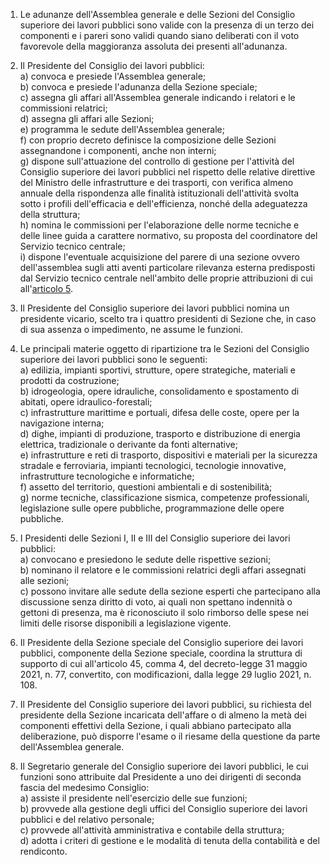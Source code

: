 1. Le adunanze dell'Assemblea generale e delle Sezioni del Consiglio superiore dei lavori pubblici sono valide con la presenza di un terzo dei componenti e i pareri sono validi quando siano deliberati con il voto favorevole della maggioranza assoluta dei presenti all'adunanza.

2. Il Presidente del Consiglio dei lavori pubblici:<br>a) convoca e presiede l'Assemblea generale;<br>b) convoca e presiede l'adunanza della Sezione speciale;<br>c) assegna gli affari all'Assemblea generale indicando i relatori e le commissioni relatrici;<br>d) assegna gli affari alle Sezioni;<br>e) programma le sedute dell'Assemblea generale;<br>f) con proprio decreto definisce la composizione delle Sezioni assegnandone i componenti, anche non interni;<br>g) dispone sull'attuazione del controllo di gestione per l'attività del Consiglio superiore dei lavori pubblici nel rispetto delle relative direttive del Ministro delle infrastrutture e dei trasporti, con verifica almeno annuale della rispondenza alle finalità istituzionali dell'attività svolta sotto i profili dell'efficacia e dell'efficienza, nonché della adeguatezza della struttura;<br>h) nomina le commissioni per l'elaborazione delle norme tecniche e delle linee guida a carattere normativo, su proposta del coordinatore del Servizio tecnico centrale;<br>i) dispone l'eventuale acquisizione del parere di una sezione ovvero dell'assemblea sugli atti aventi particolare rilevanza esterna predisposti dal Servizio tecnico centrale nell'ambito delle proprie attribuzioni di cui all'[articolo 5](/index.html?article=allegato-1.11-articolo-5&version=1).

3. Il Presidente del Consiglio superiore dei lavori pubblici nomina un presidente vicario, scelto tra i quattro presidenti di Sezione che, in caso di sua assenza o impedimento, ne assume le funzioni.

4. Le principali materie oggetto di ripartizione tra le Sezioni del Consiglio superiore dei lavori pubblici sono le seguenti:<br>a) edilizia, impianti sportivi, strutture, opere strategiche, materiali e prodotti da costruzione;<br>b) idrogeologia, opere idrauliche, consolidamento e spostamento di abitati, opere idraulico-forestali;<br>c) infrastrutture marittime e portuali, difesa delle coste, opere per la navigazione interna;<br>d) dighe, impianti di produzione, trasporto e distribuzione di energia elettrica, tradizionale o derivante da fonti alternative;<br>e) infrastrutture e reti di trasporto, dispositivi e materiali per la sicurezza stradale e ferroviaria, impianti tecnologici, tecnologie innovative, infrastrutture tecnologiche e informatiche;<br>f) assetto del territorio, questioni ambientali e di sostenibilità;<br>g) norme tecniche, classificazione sismica, competenze professionali, legislazione sulle opere pubbliche, programmazione delle opere pubbliche.

5. I Presidenti delle Sezioni I, II e III del Consiglio superiore dei lavori pubblici:<br>a) convocano e presiedono le sedute delle rispettive sezioni;<br>b) nominano il relatore e le commissioni relatrici degli affari assegnati alle sezioni;<br>c) possono invitare alle sedute della sezione esperti che partecipano alla discussione senza diritto di voto, ai quali non spettano indennità o gettoni di presenza, ma è riconosciuto il solo rimborso delle spese nei limiti delle risorse disponibili a legislazione vigente.

6. Il Presidente della Sezione speciale del Consiglio superiore dei lavori pubblici, componente della Sezione speciale, coordina la struttura di supporto di cui all'articolo 45, comma 4, del decreto-legge 31 maggio 2021, n. 77, convertito, con modificazioni, dalla legge 29 luglio 2021, n. 108.

7. Il Presidente del Consiglio superiore dei lavori pubblici, su richiesta del presidente della Sezione incaricata dell'affare o di almeno la metà dei componenti effettivi della Sezione, i quali abbiano partecipato alla deliberazione, può disporre l'esame o il riesame della questione da parte dell'Assemblea generale.

8. Il Segretario generale del Consiglio superiore dei lavori pubblici, le cui funzioni sono attribuite dal Presidente a uno dei dirigenti di seconda fascia del medesimo Consiglio:<br>a) assiste il presidente nell'esercizio delle sue funzioni;<br>b) provvede alla gestione degli uffici del Consiglio superiore dei lavori pubblici e del relativo personale;<br>c) provvede all'attività amministrativa e contabile della struttura;<br>d) adotta i criteri di gestione e le modalità di tenuta della contabilità e del rendiconto.